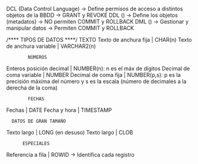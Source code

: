 DCL (Data Control Language) -> Define permisos de acceso a distintos objetos de la BBDD -> GRANT y REVOKE
DDL () -> Define los objetos (metadatos) -> NO permiten COMMIT y ROLLBACK
DML () -> Gestionar y manipular datos -> Permiten COMMIT y ROLLBACK

/**** TIPOS DE DATOS ****/
              TEXTO
Texto de anchura fija | CHAR(n)
Texto de anchura variable | VARCHAR2(n)

            NÚMEROS
  Enteros posición decimal | NUMBER(n): n es el máx de dígitos
  Decimal de coma variable | NUMBER
  Decimal de coma fija | NUMBER(p,s): p es la precisión máxima del número y s es la escala (número de decimales a la derecha de la coma)

            FECHAS
Fechas | DATE
Fecha y hora | TIMESTAMP

      DATOS DE GRAN TAMAÑO
Texto largo | LONG (en desuso)
Texto largo | CLOB

          ESPECIALES
Referencia a fila | ROWID -> Identifica cada registro

